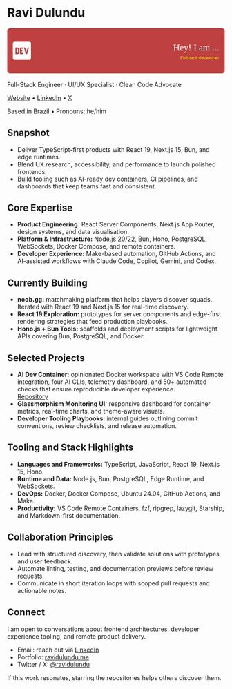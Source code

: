 # Ravi Dulundu

![Header image for Ravi Dulundu](./github-header-image.png)

Full-Stack Engineer · UI/UX Specialist · Clean Code Advocate

[Website](https://ravidulundu.me) •
[LinkedIn](https://linkedin.com/in/ravidulundu) •
[X](https://twitter.com/ravidulundu)

Based in Brazil • Pronouns: he/him

## Snapshot

- Deliver TypeScript-first products with React 19, Next.js 15, Bun, and edge
  runtimes.
- Blend UX research, accessibility, and performance to launch polished
  frontends.
- Build tooling such as AI-ready dev containers, CI pipelines, and dashboards
  that keep teams fast and consistent.

## Core Expertise

- **Product Engineering:** React Server Components, Next.js App Router, design
  systems, and data visualisation.
- **Platform & Infrastructure:** Node.js 20/22, Bun, Hono, PostgreSQL,
  WebSockets, Docker Compose, and remote containers.
- **Developer Experience:** Make-based automation, GitHub Actions, and
  AI-assisted workflows with Claude Code, Copilot, Gemini, and Codex.

## Currently Building

- **noob.gg:** matchmaking platform that helps players discover squads. Iterated
  with React 19 and Next.js 15 for real-time discovery.
- **React 19 Exploration:** prototypes for server components and edge-first
  rendering strategies that feed production playbooks.
- **Hono.js + Bun Tools:** scaffolds and deployment scripts for lightweight APIs
  covering Bun, PostgreSQL, and Docker.

## Selected Projects

- **AI Dev Container:** opinionated Docker workspace with VS Code Remote
  integration, four AI CLIs, telemetry dashboard, and 50+ automated checks that
  ensure reproducible developer experience.  
  [Repository](https://github.com/ravidulundu/claude-dev-container)
- **Glassmorphism Monitoring UI:** responsive dashboard for container metrics,
  real-time charts, and theme-aware visuals.
- **Developer Tooling Playbooks:** internal guides outlining commit conventions,
  review checklists, and release automation.

## Tooling and Stack Highlights

- **Languages and Frameworks:** TypeScript, JavaScript, React 19, Next.js 15,
  Hono.
- **Runtime and Data:** Node.js, Bun, PostgreSQL, Edge Runtime, and WebSockets.
- **DevOps:** Docker, Docker Compose, Ubuntu 24.04, GitHub Actions, and Make.
- **Productivity:** VS Code Remote Containers, fzf, ripgrep, lazygit, Starship,
  and Markdown-first documentation.

## Collaboration Principles

- Lead with structured discovery, then validate solutions with prototypes and
  user feedback.
- Automate linting, testing, and documentation previews before review requests.
- Communicate in short iteration loops with scoped pull requests and actionable
  notes.

## Connect

I am open to conversations about frontend architectures, developer experience
tooling, and remote product delivery.

- Email: reach out via [LinkedIn](https://linkedin.com/in/ravidulundu)
- Portfolio: [ravidulundu.me](https://ravidulundu.me)
- Twitter / X: [@ravidulundu](https://twitter.com/ravidulundu)

If this work resonates, starring the repositories helps others discover them.
